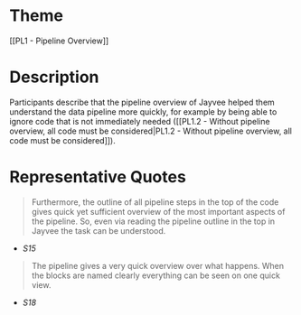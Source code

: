 # Theme

[[PL1 - Pipeline Overview]]
# Description

Participants describe that the pipeline overview of Jayvee helped them understand the data pipeline more quickly, for example by being able to ignore code that is not immediately needed ([[PL1.2 - Without pipeline overview, all code must be considered|PL1.2 - Without pipeline overview, all code must be considered]]).
# Representative Quotes

> Furthermore, the outline of all pipeline steps in the top of the code gives quick yet sufficient overview of the most important aspects of the pipeline. So, even via reading the pipeline outline in the top in Jayvee the task can be understood.
- *S15*

> The pipeline gives a very quick overview over what happens. When the blocks are named clearly everything can be seen on one quick view.
- *S18*
